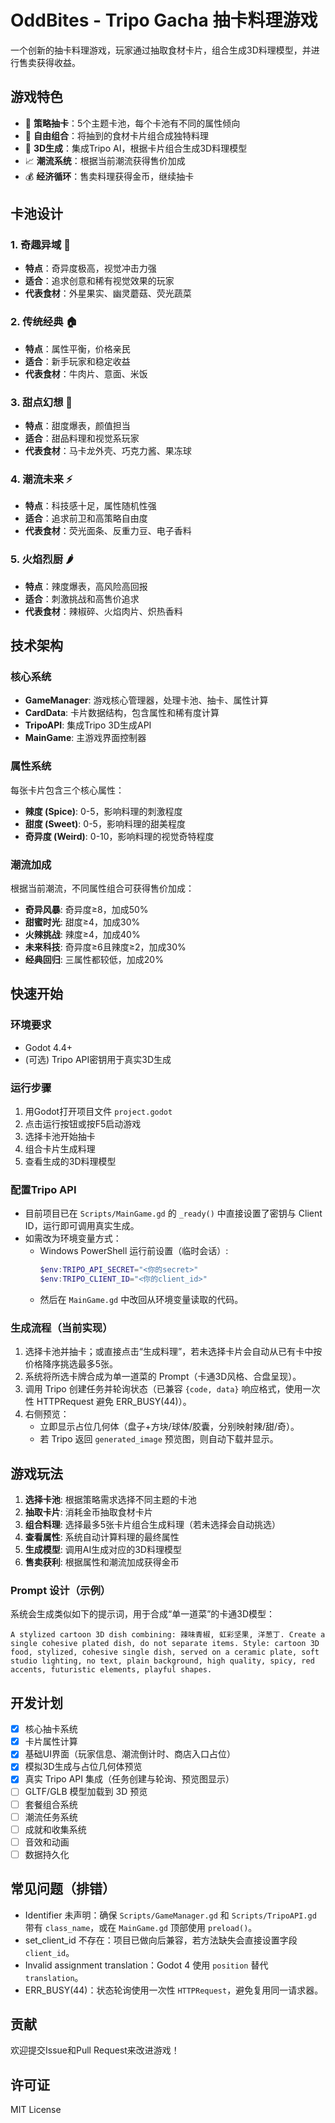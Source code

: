 # OddBites - Tripo Gacha 抽卡料理游戏

一个创新的抽卡料理游戏，玩家通过抽取食材卡片，组合生成3D料理模型，并进行售卖获得收益。

## 游戏特色

- 🎴 **策略抽卡**：5个主题卡池，每个卡池有不同的属性倾向
- 🍳 **自由组合**：将抽到的食材卡片组合成独特料理
- 🎨 **3D生成**：集成Tripo AI，根据卡片组合生成3D料理模型
- 📈 **潮流系统**：根据当前潮流获得售价加成
- 💰 **经济循环**：售卖料理获得金币，继续抽卡

## 卡池设计

### 1. 奇趣异域 🌌
- **特点**：奇异度极高，视觉冲击力强
- **适合**：追求创意和稀有视觉效果的玩家
- **代表食材**：外星果实、幽灵蘑菇、荧光蔬菜

### 2. 传统经典 🏠
- **特点**：属性平衡，价格亲民
- **适合**：新手玩家和稳定收益
- **代表食材**：牛肉片、意面、米饭

### 3. 甜点幻想 🧁
- **特点**：甜度爆表，颜值担当
- **适合**：甜品料理和视觉系玩家
- **代表食材**：马卡龙外壳、巧克力酱、果冻球

### 4. 潮流未来 ⚡
- **特点**：科技感十足，属性随机性强
- **适合**：追求前卫和高策略自由度
- **代表食材**：荧光面条、反重力豆、电子香料

### 5. 火焰烈厨 🌶️
- **特点**：辣度爆表，高风险高回报
- **适合**：刺激挑战和高售价追求
- **代表食材**：辣椒碎、火焰肉片、炽热香料

## 技术架构

### 核心系统
- **GameManager**: 游戏核心管理器，处理卡池、抽卡、属性计算
- **CardData**: 卡片数据结构，包含属性和稀有度计算
- **TripoAPI**: 集成Tripo 3D生成API
- **MainGame**: 主游戏界面控制器

### 属性系统
每张卡片包含三个核心属性：
- **辣度 (Spice)**: 0-5，影响料理的刺激程度
- **甜度 (Sweet)**: 0-5，影响料理的甜美程度  
- **奇异度 (Weird)**: 0-10，影响料理的视觉奇特程度

### 潮流加成
根据当前潮流，不同属性组合可获得售价加成：
- **奇异风暴**: 奇异度≥8，加成50%
- **甜蜜时光**: 甜度≥4，加成30%
- **火辣挑战**: 辣度≥4，加成40%
- **未来科技**: 奇异度≥6且辣度≥2，加成30%
- **经典回归**: 三属性都较低，加成20%

## 快速开始

### 环境要求
- Godot 4.4+
- (可选) Tripo API密钥用于真实3D生成

### 运行步骤
1. 用Godot打开项目文件 `project.godot`
2. 点击运行按钮或按F5启动游戏
3. 选择卡池开始抽卡
4. 组合卡片生成料理
5. 查看生成的3D料理模型

### 配置Tripo API
- 目前项目已在 `Scripts/MainGame.gd` 的 `_ready()` 中直接设置了密钥与 Client ID，运行即可调用真实生成。
- 如需改为环境变量方式：
  - Windows PowerShell 运行前设置（临时会话）:
    ```powershell
    $env:TRIPO_API_SECRET="<你的secret>"
    $env:TRIPO_CLIENT_ID="<你的client_id>"
    ```
  - 然后在 `MainGame.gd` 中改回从环境变量读取的代码。

### 生成流程（当前实现）
1. 选择卡池并抽卡；或直接点击“生成料理”，若未选择卡片会自动从已有卡中按价格降序挑选最多5张。
2. 系统将所选卡牌合成为单一道菜的 Prompt（卡通3D风格、合盘呈现）。
3. 调用 Tripo 创建任务并轮询状态（已兼容 `{code, data}` 响应格式，使用一次性 HTTPRequest 避免 ERR_BUSY(44)）。
4. 右侧预览：
   - 立即显示占位几何体（盘子+方块/球体/胶囊，分别映射辣/甜/奇）。
   - 若 Tripo 返回 `generated_image` 预览图，则自动下载并显示。

## 游戏玩法

1. **选择卡池**: 根据策略需求选择不同主题的卡池
2. **抽取卡片**: 消耗金币抽取食材卡片
3. **组合料理**: 选择最多5张卡片组合生成料理（若未选择会自动挑选）
4. **查看属性**: 系统自动计算料理的最终属性
5. **生成模型**: 调用AI生成对应的3D料理模型
6. **售卖获利**: 根据属性和潮流加成获得金币

### Prompt 设计（示例）
系统会生成类似如下的提示词，用于合成“单一道菜”的卡通3D模型：
```
A stylized cartoon 3D dish combining: 辣味青椒, 虹彩坚果, 洋葱丁. Create a single cohesive plated dish, do not separate items. Style: cartoon 3D food, stylized, cohesive single dish, served on a ceramic plate, soft studio lighting, no text, plain background, high quality, spicy, red accents, futuristic elements, playful shapes.
```

## 开发计划

- [x] 核心抽卡系统
- [x] 卡片属性计算
- [x] 基础UI界面（玩家信息、潮流倒计时、商店入口占位）
- [x] 模拟3D生成与占位几何体预览
- [x] 真实 Tripo API 集成（任务创建与轮询、预览图显示）
- [ ] GLTF/GLB 模型加载到 3D 预览
- [ ] 套餐组合系统
- [ ] 潮流任务系统
- [ ] 成就和收集系统
- [ ] 音效和动画
- [ ] 数据持久化

## 常见问题（排错）
- Identifier 未声明：确保 `Scripts/GameManager.gd` 和 `Scripts/TripoAPI.gd` 带有 `class_name`，或在 `MainGame.gd` 顶部使用 `preload()`。
- set_client_id 不存在：项目已做向后兼容，若方法缺失会直接设置字段 `client_id`。
- Invalid assignment translation：Godot 4 使用 `position` 替代 `translation`。
- ERR_BUSY(44)：状态轮询使用一次性 `HTTPRequest`，避免复用同一请求器。

## 贡献

欢迎提交Issue和Pull Request来改进游戏！

## 许可证

MIT License
